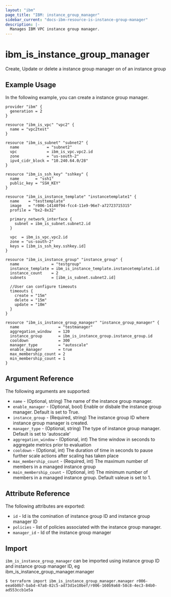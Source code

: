 ```yaml
---
layout: "ibm"
page_title: "IBM: instance_group_manager"
sidebar_current: "docs-ibm-resource-is-instance-group-manager"
description: |-
  Manages IBM VPC instance group manager.
---
```


# ibm\_is_instance_group_manager

Create, Update or delete a instance group manager on of an instance group

## Example Usage

In the following example, you can create a instance group manager.

```hcl
provider "ibm" {
  generation = 2
}

resource "ibm_is_vpc" "vpc2" {
  name = "vpc2test"
}

resource "ibm_is_subnet" "subnet2" {
  name            = "subnet2"
  vpc             = ibm_is_vpc.vpc2.id
  zone            = "us-south-2"
  ipv4_cidr_block = "10.240.64.0/28"
}

resource "ibm_is_ssh_key" "sshkey" {
  name       = "ssh1"
  public_key = "SSH_KEY"
}

resource "ibm_is_instance_template" "instancetemplate1" {
  name    = "testtemplate"
  image   = "r006-14140f94-fcc4-11e9-96e7-a72723715315"
  profile = "bx2-8x32"

  primary_network_interface {
    subnet = ibm_is_subnet.subnet2.id
  }

  vpc  = ibm_is_vpc.vpc2.id
  zone = "us-south-2"
  keys = [ibm_is_ssh_key.sshkey.id]
}

resource "ibm_is_instance_group" "instance_group" {
  name              = "testgroup"
  instance_template = ibm_is_instance_template.instancetemplate1.id
  instance_count    = 2
  subnets           = [ibm_is_subnet.subnet2.id]

  //User can configure timeouts
  timeouts {
    create = "15m"
    delete = "15m"
	update = "10m"
  }
}

resource "ibm_is_instance_group_manager" "instance_group_manager" {
  name                 = "testmanager"
  aggregation_window   = 120
  instance_group       = ibm_is_instance_group.instance_group.id
  cooldown             = 300
  manager_type         = "autoscale"
  enable_manager       = true
  max_membership_count = 2
  min_membership_count = 1
}
```

## Argument Reference

The following arguments are supported:

* `name` - (Optional, string) The name of the instance group manager.
* `enable_manager` - (Optional, bool) Enable or disbale the instance group manager. Default is set to True.
* `instance_group` - (Required, string) The instance group ID where instance group manager is created.
* `manager_type` - (Optional, string) The type of instance group manager. Default is set to 'autoscale'
* `aggregation_window` - (Optional, int) The time window in seconds to aggregate metrics prior to evaluation
* `cooldown` - (Optional, int) The duration of time in seconds to pause further scale actions after scaling has taken place
* `max_membership_count` - (Required, int) The maximum number of members in a managed instance group
* `main_membership_count` - (Optional, int) The minimum number of members in a managed instance group. Default valeue is set to 1.

## Attribute Reference

The following attributes are exported:

* `id` - Id is the comination of instance group ID and instance group manager ID
* `policies` - list of policies associated with the instance group manager.
* `manager_id` - Id of the instance group manager

## Import

`ibm_is_instance_group_manager` can be imported using instance group ID and instance group manager ID, eg ibm_is_instance_group_manager.manager

```
$ terraform import ibm_is_instance_group_manager.manager r006-eea6b0b7-babd-47a8-82c5-ad73d1e10bef/r006-160b9a68-58c8-4ec3-84b0-ad553ccb1e5a
```

